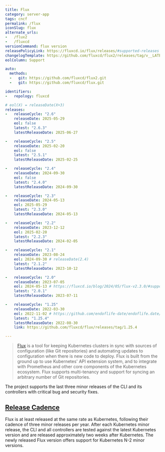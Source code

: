 ```yaml
---
title: Flux
category: server-app
tags: cncf
permalink: /flux
iconSlug: flux
alternate_urls:
-   /flux2
-   /fluxcd
versionCommand: flux version
releasePolicyLink: https://fluxcd.io/flux/releases/#supported-releases
changelogTemplate: https://github.com/fluxcd/flux2/releases/tag/v__LATEST__
eolColumn: Support

auto:
  methods:
  -   git: https://github.com/fluxcd/flux2.git
  -   git: https://github.com/fluxcd/flux.git

identifiers:
-   repology: fluxcd

# eol(X) = releaseDate(X+3)
releases:
-   releaseCycle: "2.6"
    releaseDate: 2025-05-29
    eol: false
    latest: "2.6.3"
    latestReleaseDate: 2025-06-27

-   releaseCycle: "2.5"
    releaseDate: 2025-02-20
    eol: false
    latest: "2.5.1"
    latestReleaseDate: 2025-02-25

-   releaseCycle: "2.4"
    releaseDate: 2024-09-30
    eol: false
    latest: "2.4.0"
    latestReleaseDate: 2024-09-30

-   releaseCycle: "2.3"
    releaseDate: 2024-05-13
    eol: 2025-05-29
    latest: "2.3.0"
    latestReleaseDate: 2024-05-13

-   releaseCycle: "2.2"
    releaseDate: 2023-12-12
    eol: 2025-02-20
    latest: "2.2.3"
    latestReleaseDate: 2024-02-05

-   releaseCycle: "2.1"
    releaseDate: 2023-08-24
    eol: 2024-09-30 # releaseDate(2.4)
    latest: "2.1.2"
    latestReleaseDate: 2023-10-12

-   releaseCycle: "2.0"
    releaseDate: 2023-07-05
    eol: 2024-05-13 # https://fluxcd.io/blog/2024/05/flux-v2.3.0/#supported-versions
    latest: "2.0.1"
    latestReleaseDate: 2023-07-11

-   releaseCycle: "1.25"
    releaseDate: 2022-03-30
    eol: 2022-11-02 # https://github.com/endoflife-date/endoflife.date/pull/3420#discussion_r1306636700
    latest: "1.25.4"
    latestReleaseDate: 2022-08-30
    link: https://github.com/fluxcd/flux/releases/tag/1.25.4

---
```


> [Flux](https://fluxcd.io) is a tool for keeping Kubernetes clusters in sync with sources of
> configuration (like Git repositories) and automating updates to configuration when there is new
> code to deploy. Flux is built from the ground up to use Kubernetes' API extension system, and to
> integrate with Prometheus and other core components of the Kubernetes ecosystem. Flux supports
> multi-tenancy and support for syncing an arbitrary number of Git repositories.

The project supports the last three minor releases of the CLI and its controllers with critical bug
and security fixes.

## [Release Cadence](https://fluxcd.io/flux/releases/#release-cadence)

Flux is at least released at the same rate as Kubernetes, following their cadence of three minor
releases per year. After each Kubernetes minor release, the CLI and all controllers are tested
against the latest Kubernetes version and are released approximately two weeks after Kubernetes.
The newly released Flux version offers support for Kubernetes N-2 minor versions.
